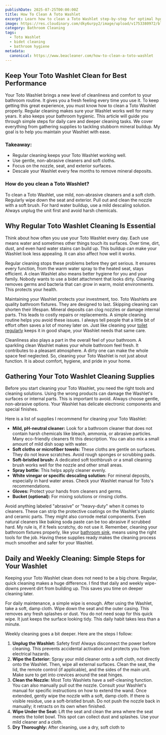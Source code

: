 ```yaml
---
publishDate: 2025-07-25T00:00:00Z
title: How To Clean A Toto Washlet
excerpt: Learn how to clean a Toto Washlet step-by-step for optimal hygiene and performance. This guide covers daily maintenance, deep cleaning, and descaling tips.
image: https://res.cloudinary.com/dky6urpy2/image/upload/v1753380972/blog_image_1753380971_rfiotj.webp
category: Bathroom Cleaning
tags:
  - Toto Washlet
  - bidet cleaning
  - bathroom hygiene
metadata:
  canonical: https://www.beacleaner.com/how-to-clean-a-toto-washlet
---
```


## Keep Your Toto Washlet Clean for Best Performance

Your Toto Washlet brings a new level of cleanliness and comfort to your bathroom routine. It gives you a fresh feeling every time you use it. To keep getting this great experience, you must know how to clean a Toto Washlet properly. Regular cleaning makes sure your Washlet works well for many years. It also keeps your bathroom hygienic. This article will guide you through simple steps for daily care and deeper cleaning tasks. We cover everything from gathering supplies to tackling stubborn mineral buildup. My goal is to help you maintain your Washlet with ease.

### Takeaway:

*   Regular cleaning keeps your Toto Washlet working well.
*   Use gentle, non-abrasive cleaners and soft cloths.
*   Focus on the nozzle, seat, and exterior surfaces.
*   Descale your Washlet every few months to remove mineral deposits.

### How do you clean a Toto Washlet?

To clean a Toto Washlet, use mild, non-abrasive cleaners and a soft cloth. Regularly wipe down the seat and exterior. Pull out and clean the nozzle with a soft brush. For hard water buildup, use a mild descaling solution. Always unplug the unit first and avoid harsh chemicals.

## Why Regular Toto Washlet Cleaning Is Essential

Think about how often you use your Toto Washlet every day. Each use means water and sometimes other things touch its surfaces. Over time, dirt, dust, and even hard water stains can build up. This buildup can make your Washlet look less appealing. It can also affect how well it works.

Regular cleaning stops these problems before they get serious. It ensures every function, from the warm water spray to the heated seat, stays efficient. A clean Washlet also means better hygiene for you and your family. Nobody wants to use a bidet attachment that looks dirty. Cleaning removes germs and bacteria that can grow in warm, moist environments. This protects your health.

Maintaining your Washlet protects your investment, too. Toto Washlets are quality bathroom fixtures. They are designed to last. Skipping cleaning can shorten their lifespan. Mineral deposits can clog nozzles or damage internal parts. This leads to costly repairs or replacements. A simple cleaning routine helps you avoid these issues. I always tell people that a little bit of effort often saves a lot of money later on. Just like cleaning your [toilet regularly](https://beacleaner.com/how-to-clean-toilet) keeps it in good shape, your Washlet needs that same care.

Cleanliness also plays a part in the overall feel of your bathroom. A sparkling clean Washlet makes your whole bathroom feel fresh. It contributes to a pleasant atmosphere. A dirty one can make the whole space feel neglected. So, cleaning your Toto Washlet is not just about function. It is about comfort, hygiene, and pride in your home.

## Gathering Your Toto Washlet Cleaning Supplies

Before you start cleaning your Toto Washlet, you need the right tools and cleaning solutions. Using the wrong products can damage the Washlet's surfaces or internal parts. This is important to avoid. Always choose gentle, non-abrasive options. Your Washlet has delicate electronic components and special finishes.

Here is a list of supplies I recommend for cleaning your Toto Washlet:

*   **Mild, pH-neutral cleaner:** Look for a bathroom cleaner that does not contain harsh chemicals like bleach, ammonia, or abrasive particles. Many eco-friendly cleaners fit this description. You can also mix a small amount of mild dish soap with water.
*   **Soft cloths or microfiber towels:** These cloths are gentle on surfaces. They do not leave scratches. Avoid rough sponges or scrubbing pads.
*   **Soft-bristled brush:** A dedicated soft toothbrush or a small cleaning brush works well for the nozzle and other small areas.
*   **Spray bottle:** This helps apply cleaner evenly.
*   **White vinegar or specific descaling solution:** For mineral deposits, especially in hard water areas. Check your Washlet manual for Toto's recommendations.
*   **Gloves:** Protect your hands from cleaners and germs.
*   **Bucket (optional):** For mixing solutions or rinsing cloths.

Avoid anything labeled "abrasive" or "heavy-duty" when it comes to cleaners. These can strip the protective coatings on the Washlet's plastic and ceramic parts. They might also corrode metal components. Even natural cleaners like baking soda paste can be too abrasive if scrubbed hard. My rule is, if it feels scratchy, do not use it. Remember, cleaning your bathroom fixtures properly, like your [bathroom sink](https://beacleaner.com/how-to-clean-sink), means using the right tools for the job. Having these supplies ready makes the cleaning process much smoother and safer for your Washlet.

## Daily and Weekly Cleaning: Simple Steps for Your Washlet

Keeping your Toto Washlet clean does not need to be a big chore. Regular, quick cleaning makes a huge difference. I find that daily and weekly wipe-downs prevent dirt from building up. This saves you time on deeper cleaning later.

For daily maintenance, a simple wipe is enough. After using the Washlet, take a soft, damp cloth. Wipe down the seat and the outer casing. This removes any fresh splashes or dust. You do not need soap for this quick wipe. It just keeps the surface looking tidy. This daily habit takes less than a minute.

Weekly cleaning goes a bit deeper. Here are the steps I follow:

1.  **Unplug the Washlet:** Safety first! Always disconnect the power before cleaning. This prevents accidental activation and protects you from electrical hazards.
2.  **Wipe the Exterior:** Spray your mild cleaner onto a soft cloth, not directly onto the Washlet. Then, wipe all external surfaces. Clean the seat, the lid, the remote control (if applicable), and the sides of the main unit. Make sure to get into crevices around the seat hinges.
3.  **Clean the Nozzle:** Most Toto Washlets have a self-cleaning function. You can also manually pull out the nozzle. Consult your Washlet's manual for specific instructions on how to extend the wand. Once extended, gently wipe the nozzle with a soft, damp cloth. If there is visible residue, use a soft-bristled brush. Do not push the nozzle back in manually; it retracts on its own when finished.
4.  **Wipe Under the Seat:** Lift the seat and clean the area where the seat meets the toilet bowl. This spot can collect dust and splashes. Use your mild cleaner and a cloth.
5.  **Dry Thoroughly:** After cleaning, use a dry, soft cloth to